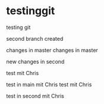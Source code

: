 # testinggit
testing git

second branch created

changes in master
changes in master

new changes in second


test mit Chris





test in main mit Chris
test mit Chris

test in second mit Chris